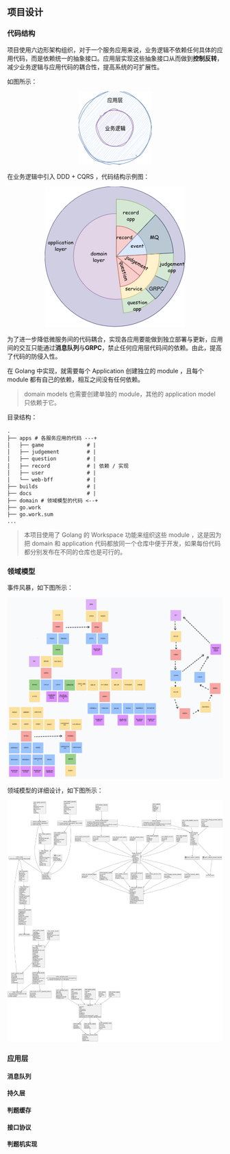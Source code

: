 ## 项目设计

### 代码结构

项目使用六边形架构组织，对于一个服务应用来说，业务逻辑不依赖任何具体的应用代码，而是依赖统一的抽象接口。应用层实现这些抽象接口从而做到**控制反转**，减少业务逻辑与应用代码的耦合性，提高系统的可扩展性。

如图所示：

<div align="center">
    <img src="./assets/hexagonal-architecture.drawio.png"/>
</div>

在业务逻辑中引入 DDD + CQRS ，代码结构示例图：

<div align="center">
    <img src="./assets/hexagonal-architecture-2.drawio.png"/>
</div>


为了进一步降低微服务间的代码耦合，实现各应用要能做到独立部署与更新，应用间的交互只能通过**消息队列**与**GRPC**，禁止任何应用层代码间的依赖。由此，提高了代码的防侵入性。

在 Golang 中实现，就需要每个 Application 创建独立的 module ，且每个 module 都有自己的依赖，相互之间没有任何依赖。

> domain models 也需要创建单独的 module，其他的 application model 只依赖于它。

目录结构：
```b
.
├── apps # 各服务应用的代码 ---+
│   ├── game              # |
│   ├── judgement         # |
│   ├── question          # |
│   ├── record            # | 依赖 / 实现
│   ├── user              # |
│   └── web-bff           # |
├── builds                # |
├── docs                  # |
├── domain # 领域模型的代码 <--+
├── go.work
├── go.work.sum
...
```
> 本项目使用了 Golang 的 Workspace 功能来组织这些 module ，这是因为把 domain 和 application 代码都放同一个仓库中便于开发，如果每份代码都分别发布在不同的仓库也是可行的。

### 领域模型

事件风暴，如下图所示：

<div align="center">
    <img src="./assets/moj-eventstorm.png"/>
</div>

领域模型的详细设计，如下图所示：

<div align="center">
    <img src="./assets/moj-ddd.png"/>
</div>

### 应用层

#### 消息队列

#### 持久层

#### 判题缓存

#### 接口协议

#### 判题机实现